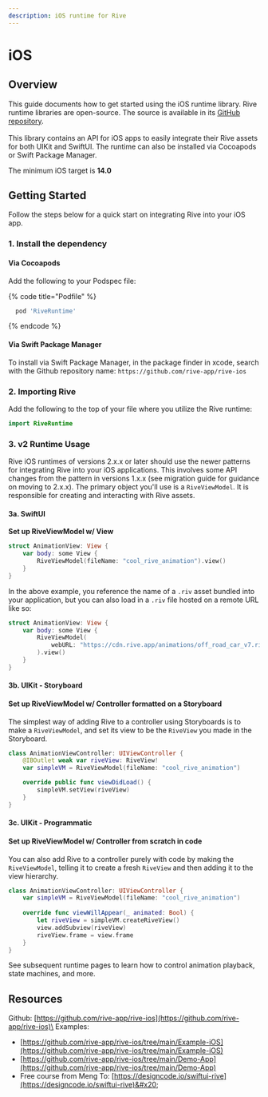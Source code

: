 ```yaml
---
description: iOS runtime for Rive
---
```


# iOS

## Overview

This guide documents how to get started using the iOS runtime library. Rive runtime libraries are open-source. The source is available in its [GitHub repository](https://github.com/rive-app/rive-ios).\
\
This library contains an API for iOS apps to easily integrate their Rive assets for both UIKit and SwiftUI. The runtime can also be installed via Cocoapods or Swift Package Manager.

The minimum iOS target is **14.0**

## Getting Started

Follow the steps below for a quick start on integrating Rive into your iOS app.

### 1. Install the dependency

#### Via Cocoapods

Add the following to your Podspec file:

{% code title="Podfile" %}
```ruby
  pod 'RiveRuntime'
```
{% endcode %}

#### Via Swift Package Manager

To install via Swift Package Manager, in the package finder in xcode, search with the Github repository name: `https://github.com/rive-app/rive-ios`

### 2. Importing Rive

Add the following to the top of your file where you utilize the Rive runtime:

```swift
import RiveRuntime
```

### 3. v2 Runtime Usage

Rive iOS runtimes of versions 2.x.x or later should use the newer patterns for integrating Rive into your iOS applications. This involves some API changes from the pattern in versions 1.x.x (see migration guide for guidance on moving to 2.x.x). The primary object you'll use is a `RiveViewModel`. It is responsible for creating and interacting with Rive assets.&#x20;

#### 3a. SwiftUI

**Set up RiveViewModel w/ View**

```swift
struct AnimationView: View {
    var body: some View {
        RiveViewModel(fileName: "cool_rive_animation").view()
    }
}
```

In the above example, you reference the name of a `.riv` asset bundled into your application, but you can also load in a `.riv` file hosted on a remote URL like so:

```swift
struct AnimationView: View {
    var body: some View {
        RiveViewModel(
            webURL: "https://cdn.rive.app/animations/off_road_car_v7.riv"
        ).view()
    }
}
```

#### 3b. UIKit - Storyboard

#### Set up RiveViewModel w/ Controller formatted on a Storyboard

The simplest way of adding Rive to a controller using Storyboards is to make a `RiveViewModel`, and set its view to be the `RiveView` you made in the Storyboard.

```swift
class AnimationViewController: UIViewController {
    @IBOutlet weak var riveView: RiveView!
    var simpleVM = RiveViewModel(fileName: "cool_rive_animation")

    override public func viewDidLoad() {
        simpleVM.setView(riveView)
    }
}
```

#### 3c. UIKit - Programmatic

#### Set up RiveViewModel w/ Controller from scratch in code

You can also add Rive to a controller purely with code by making the `RiveViewModel`, telling it to create a fresh `RiveView` and then adding it to the view hierarchy.

```swift
class AnimationViewController: UIViewController {
    var simpleVM = RiveViewModel(fileName: "cool_rive_animation")
    
    override func viewWillAppear(_ animated: Bool) {
        let riveView = simpleVM.createRiveView()
        view.addSubview(riveView)
        riveView.frame = view.frame
    }
}
```

See subsequent runtime pages to learn how to control animation playback, state machines, and more.

## Resources

Github: [https://github.com/rive-app/rive-ios](https://github.com/rive-app/rive-ios)\
Examples:&#x20;

* [https://github.com/rive-app/rive-ios/tree/main/Example-iOS](https://github.com/rive-app/rive-ios/tree/main/Example-iOS)
* [https://github.com/rive-app/rive-ios/tree/main/Demo-App](https://github.com/rive-app/rive-ios/tree/main/Demo-App)
* Free course from Meng To: [https://designcode.io/swiftui-rive](https://designcode.io/swiftui-rive)&#x20;
